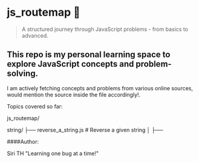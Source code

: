 # js_routemap 🚀

> A structured journey through JavaScript problems - from basics to advanced.

## This repo is my personal learning space to explore JavaScript concepts and problem-solving.

I am actively fetching concepts and problems from various online sources, would mention the source inside the file accordingly!.

Topics covered so far:

js_routemap/

string/
├── reverse_a_string.js # Reverse a given string │
├──

####Author:

Siri TH
"Learning one bug at a time!"
